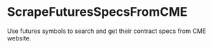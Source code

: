 # ScrapeFuturesSpecsFromCME
Use futures symbols to search and get their contract specs from CME website.
